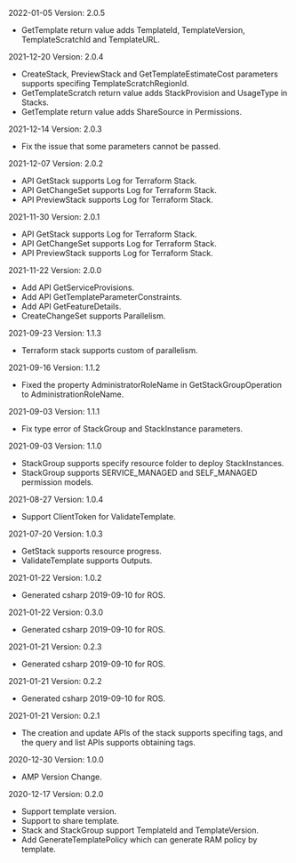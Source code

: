 2022-01-05 Version: 2.0.5
- GetTemplate return value adds TemplateId, TemplateVersion, TemplateScratchId and TemplateURL.

2021-12-20 Version: 2.0.4
- CreateStack, PreviewStack and GetTemplateEstimateCost parameters supports specifing TemplateScratchRegionId.
- GetTemplateScratch return value adds StackProvision and UsageType in Stacks.
- GetTemplate return value adds ShareSource in Permissions.

2021-12-14 Version: 2.0.3
- Fix the issue that some parameters cannot be passed.

2021-12-07 Version: 2.0.2
- API GetStack supports Log for Terraform Stack.
- API GetChangeSet supports Log for Terraform Stack.
- API PreviewStack supports Log for Terraform Stack.

2021-11-30 Version: 2.0.1
- API GetStack supports Log for Terraform Stack.
- API GetChangeSet supports Log for Terraform Stack.
- API PreviewStack supports Log for Terraform Stack.

2021-11-22 Version: 2.0.0
- Add API GetServiceProvisions.
- Add API GetTemplateParameterConstraints.
- Add API GetFeatureDetails.
- CreateChangeSet supports Parallelism.

2021-09-23 Version: 1.1.3
- Terraform stack supports custom of parallelism.

2021-09-16 Version: 1.1.2
- Fixed the property AdministratorRoleName in GetStackGroupOperation  to AdministrationRoleName.

2021-09-03 Version: 1.1.1
- Fix type error of StackGroup and StackInstance parameters.

2021-09-03 Version: 1.1.0
- StackGroup supports specify resource folder to deploy StackInstances.
- StackGroup supports SERVICE_MANAGED and SELF_MANAGED permission models.

2021-08-27 Version: 1.0.4
- Support ClientToken for ValidateTemplate.

2021-07-20 Version: 1.0.3
- GetStack supports resource progress.
- ValidateTemplate supports Outputs.

2021-01-22 Version: 1.0.2
- Generated csharp 2019-09-10 for ROS.

2021-01-22 Version: 0.3.0
- Generated csharp 2019-09-10 for ROS.

2021-01-21 Version: 0.2.3
- Generated csharp 2019-09-10 for ROS.

2021-01-21 Version: 0.2.2
- Generated csharp 2019-09-10 for ROS.

2021-01-21 Version: 0.2.1
- The creation and update APIs of the stack supports specifing tags, and the query and list APIs supports obtaining tags.

2020-12-30 Version: 1.0.0
- AMP Version Change.

2020-12-17 Version: 0.2.0
- Support template version.
- Support to share template.
- Stack and StackGroup support TemplateId and TemplateVersion.
- Add GenerateTemplatePolicy which can generate RAM policy by template.

